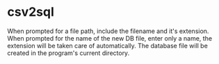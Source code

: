 # csv2sql

When prompted for a file path, include the filename and it's extension. When prompted for the name of the new DB file, enter only a name, the extension will be taken care of automatically. The database file will be created in the program's current directory.
